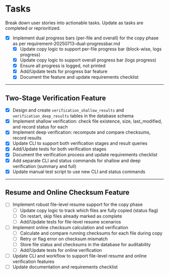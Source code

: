 # Tasks

Break down user stories into actionable tasks. Update as tasks are completed or reprioritized.

- [x] Implement dual progress bars (per-file and overall) for the copy phase as per requirement-20250713-dual-progressbar.md
    - [x] Update copy logic to support per-file progress bar (block-wise, logs progress)
    - [x] Update copy logic to support overall progress bar (logs progress)
    - [x] Ensure all progress is logged, not printed
    - [x] Add/Update tests for progress bar feature
    - [x] Document the feature and update requirements checklist

---

## Two-Stage Verification Feature
- [x] Design and create `verification_shallow_results` and `verification_deep_results` tables in the database schema
- [x] Implement shallow verification: check file existence, size, last_modified, and record status for each
- [x] Implement deep verification: recompute and compare checksums, record results
- [x] Update CLI to support both verification stages and result queries
- [x] Add/Update tests for both verification stages
- [x] Document the verification process and update requirements checklist
- [x] Add separate CLI and status commands for shallow and deep verification (summary and full)
- [x] Update manual test script to use new CLI and status commands

---

## Resume and Online Checksum Feature
- [ ] Implement robust file-level resume support for the copy phase
    - [ ] Update copy logic to track which files are fully copied (status flag)
    - [ ] On restart, skip files already marked as complete
    - [ ] Add/Update tests for file-level resume scenarios
- [ ] Implement online checksum calculation and verification
    - [ ] Calculate and compare running checksums for each file during copy
    - [ ] Retry or flag error on checksum mismatch
    - [ ] Store file status and checksums in the database for auditability
    - [ ] Add/Update tests for online verification
- [ ] Update CLI and workflow to support file-level resume and online verification features
- [ ] Update documentation and requirements checklist
